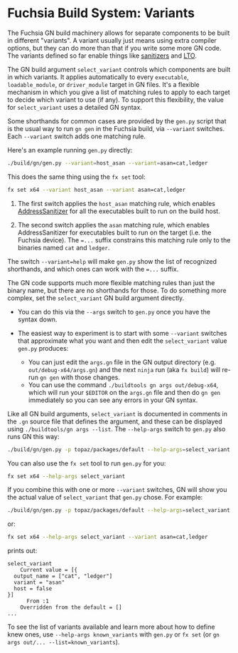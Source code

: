 # Fuchsia Build System: Variants

The Fuchsia GN build machinery allows for separate components to be built
in different "variants".  A variant usually just means using extra compiler
options, but they can do more than that if you write some more GN code.
The variants defined so far enable things like
[sanitizers](https://github.com/google/sanitizers/wiki) and
[LTO](https://llvm.org/docs/LinkTimeOptimization.html).

The GN build argument `select_variant` controls which components are built
in which variants.  It applies automatically to every `executable`,
`loadable_module`, or `driver_module` target in GN files.  It's a flexible
mechanism in which you give a list of matching rules to apply to each
target to decide which variant to use (if any).  To support this
flexibility, the value for `select_variant` uses a detailed GN syntax.

Some shorthands for common cases are provided by the `gen.py` script that
is the usual way to run `gn gen` in the Fuchsia build, via `--variant`
switches.  Each `--variant` switch adds one matching rule.

Here's an example running `gen.py` directly:

```sh
./build/gn/gen.py --variant=host_asan --variant=asan=cat,ledger
```

This does the same thing using the `fx set` tool:

```sh
fx set x64 --variant host_asan --variant asan=cat,ledger
```

 1. The first switch applies the `host_asan` matching rule, which enables
    [AddressSanitizer](https://clang.llvm.org/docs/AddressSanitizer.html)
    for all the executables built to run on the build host.

 2. The second switch applies the `asan` matching rule, which enables
    AddressSanitizer for executables built to run on the target (i.e. the
    Fuchsia device).  The `=...` suffix constrains this matching rule only
    to the binaries named `cat` and `ledger`.

The switch `--variant=help` will make `gen.py` show the list of recognized
shorthands, and which ones can work with the `=...` suffix.

The GN code supports much more flexible matching rules than just the binary
name, but there are no shorthands for those.  To do something more complex,
set the `select_variant` GN build argument directly.

 * You can do this via the `--args` switch to `gen.py` once you have the
   syntax down.

 * The easiest way to experiment is to start with some `--variant` switches that
   approximate what you want and then edit the `select_variant` value `gen.py`
   produces:
   * You can just edit the `args.gn` file in the GN output directory
     (e.g. `out/debug-x64/args.gn`) and the next `ninja` run (aka `fx build`)
     will re-run `gn gen` with those changes.
   * You can use the command `./buildtools gn args out/debug-x64`, which
     will run your `$EDITOR` on the `args.gn` file and then do `gn gen`
     immediately so you can see any errors in your GN syntax.

Like all GN build arguments, `select_variant` is documented in comments in
the `.gn` source file that defines the argument, and these can be displayed
using `./buildtools/gn args --list`.  The `--help-args` switch to `gen.py`
also runs GN this way:

```sh
./build/gn/gen.py -p topaz/packages/default --help-args=select_variant
```

You can also use the `fx set` tool to run `gen.py` for you:

```sh
fx set x64 --help-args select_variant
```

If you combine this with one or more `--variant` switches, GN will show you
the actual value of `select_variant` that `gen.py` chose.  For example:

```sh
./build/gn/gen.py -p topaz/packages/default --help-args=select_variant --variant=asan=cat,ledger
```

or:

```sh
fx set x64 --help-args select_variant --variant asan=cat,ledger
```

prints out:

```
select_variant
    Current value = [{
  output_name = ["cat", "ledger"]
  variant = "asan"
  host = false
}]
      From :1
    Overridden from the default = []
...
```

To see the list of variants available and learn more about how to define
knew ones, use `--help-args known_variants` with `gen.py` or `fx set`
(or `gn args out/... --list=known_variants`).
